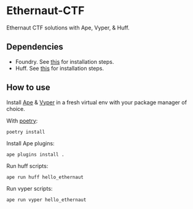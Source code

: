 # Ethernaut-CTF
Ethernaut CTF solutions with Ape, Vyper, & Huff.

## Dependencies
* Foundry. See [this](https://github.com/foundry-rs/foundry#installation%3E) for installation steps.
* Huff. See [this](https://docs.huff.sh/get-started/installing/) for installation steps.

## How to use
Install [Ape](https://github.com/ApeWorX/ape) & [Vyper](https://github.com/vyperlang/vyper) in a fresh virtual env with your package manager of choice.

With [poetry](https://python-poetry.org/docs/):
```
poetry install
```

Install Ape plugins:
```
ape plugins install .
```

Run huff scripts:
```
ape run huff hello_ethernaut
```

Run vyper scripts:
```
ape run vyper hello_ethernaut
```
